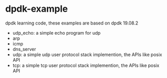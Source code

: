 # dpdk-example
dpdk learning code, these examples are based on dpdk 19.08.2

- udp_echo: a simple echo program for udp
- arp
- icmp
- dns_server
- udp: a simple udp user protocol stack implemention, the APIs like posix API
- tcp: a simple tcp user protocol stack implemention, the APIs like posix API
